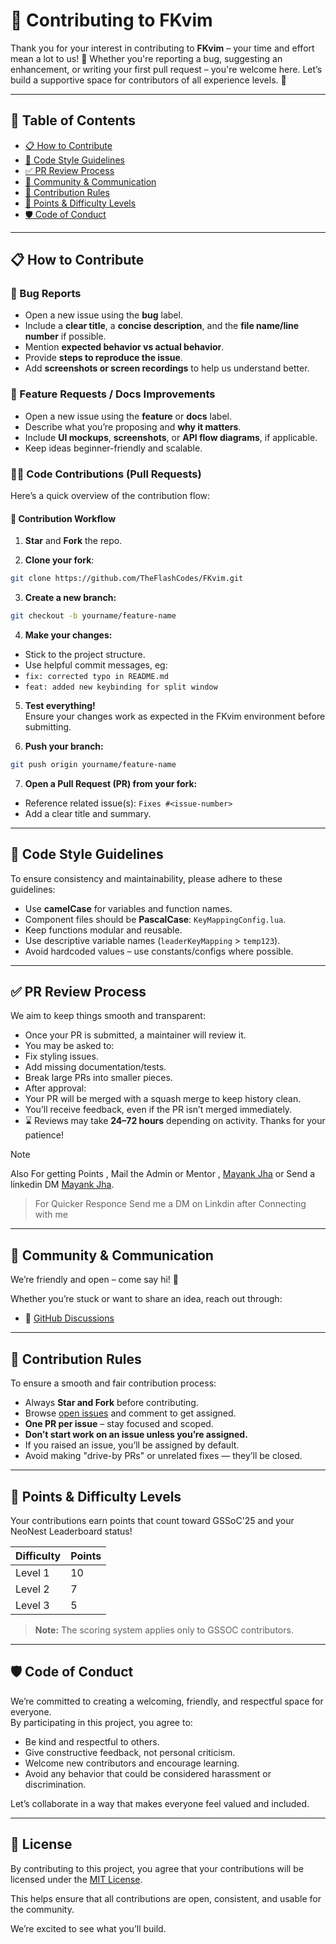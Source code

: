 # 🤝 Contributing to FKvim

Thank you for your interest in contributing to **FKvim** – your time and effort mean a lot to us! 💜 Whether you're reporting a bug, suggesting an enhancement, or writing your first pull request – you're welcome here. Let’s build a supportive space for contributors of all experience levels. 🚀

---

## 📌 Table of Contents

- [📋 How to Contribute](#-how-to-contribute)
- [🧠 Code Style Guidelines](#-code-style-guidelines)
- [✅ PR Review Process](#-pr-review-process)
- [💬 Community & Communication](#-community--communication)
- [📝 Contribution Rules](#-contribution-rules)
- [🎯 Points & Difficulty Levels](#-points--difficulty-levels)
- [🛡 Code of Conduct](#-code-of-conduct)

---

## 📋 How to Contribute

### 🐞 Bug Reports

- Open a new issue using the **bug** label.
- Include a **clear title**, a **concise description**, and the **file name/line number** if possible.
- Mention **expected behavior vs actual behavior**.
- Provide **steps to reproduce the issue**.
- Add **screenshots or screen recordings** to help us understand better.

### 🌟 Feature Requests / Docs Improvements

- Open a new issue using the **feature** or **docs** label.
- Describe what you’re proposing and **why it matters**.
- Include **UI mockups**, **screenshots**, or **API flow diagrams**, if applicable.
- Keep ideas beginner-friendly and scalable.

### 🧑‍💻 Code Contributions (Pull Requests)

Here’s a quick overview of the contribution flow:

#### 🔁 Contribution Workflow

1. **Star** and **Fork** the repo.

2. **Clone your fork**:
 ```bash
 git clone https://github.com/TheFlashCodes/FKvim.git
 ```

3. **Create a new branch:**
 ```bash
 git checkout -b yourname/feature-name
 ```

4. **Make your changes:**
 * Stick to the project structure.
 * Use helpful commit messages, eg:
* `fix: corrected typo in README.md`
* `feat: added new keybinding for split window`


5. **Test everything!**  
Ensure your changes work as expected in the FKvim environment before submitting.


6. **Push your branch:**
 ```bash
 git push origin yourname/feature-name
 ```

7. **Open a Pull Request (PR) from your fork:**
 * Reference related issue(s): `Fixes #<issue-number>`
 * Add a clear title and summary.

---

## 🧠 Code Style Guidelines

To ensure consistency and maintainability, please adhere to these guidelines:

* Use **camelCase** for variables and function names.
* Component files should be **PascalCase**: `KeyMappingConfig.lua`.
* Keep functions modular and reusable.
* Use descriptive variable names (`leaderKeyMapping` > `temp123`).
* Avoid hardcoded values – use constants/configs where possible.

---

## ✅ PR Review Process

We aim to keep things smooth and transparent:

* Once your PR is submitted, a maintainer will review it.
* You may be asked to:
 * Fix styling issues.
 * Add missing documentation/tests.
 * Break large PRs into smaller pieces.
* After approval:
 * Your PR will be merged with a squash merge to keep history clean.
 * You’ll receive feedback, even if the PR isn’t merged immediately.
* ⌛ Reviews may take **24–72 hours** depending on activity. Thanks for your patience!

> [!NOTE]
 > Also For getting Points , Mail the Admin or Mentor , [Mayank Jha](mayank.flashcodes@gmail.com) or Send a linkedin DM
 [Mayank Jha](https://www.linkedin.com/in/mayankkumarjha07/).
>> For Quicker Responce Send me a DM on Linkdin after Connecting with me 

---

## 💬 Community & Communication

We’re friendly and open – come say hi! 👋

Whether you’re stuck or want to share an idea, reach out through:

* 💬 [GitHub Discussions](https://github.com/TheFlashCodes/FKvim/discussions)


---

## 📝 Contribution Rules

To ensure a smooth and fair contribution process:

* Always **Star and Fork** before contributing.
* Browse [open issues](https://github.com/TheFlashCodes/FKvim/issues) and comment to get assigned.
* **One PR per issue** – stay focused and scoped.
* **Don’t start work on an issue unless you’re assigned.**
* If you raised an issue, you’ll be assigned by default.
* Avoid making "drive-by PRs" or unrelated fixes — they’ll be closed.

---

## 🎯 Points & Difficulty Levels

Your contributions earn points that count toward GSSoC'25 and your NeoNest Leaderboard status!

| Difficulty | Points |
| :--------- | :----- |
| Level 1 | 10 |
| Level 2 | 7 |
| Level 3 | 5  |

> **Note:** The scoring system applies only to GSSOC contributors.
---


## 🛡 Code of Conduct

We’re committed to creating a welcoming, friendly, and respectful space for everyone.  
By participating in this project, you agree to:

- Be kind and respectful to others.  
- Give constructive feedback, not personal criticism.  
- Welcome new contributors and encourage learning.  
- Avoid any behavior that could be considered harassment or discrimination.  

Let’s collaborate in a way that makes everyone feel valued and included. 


---

## 📜 License

By contributing to this project, you agree that your contributions will be licensed under the [MIT License](https://github.com/TheFlashCodes/FKvim/blob/main/LICENSE).

This helps ensure that all contributions are open, consistent, and usable for the community.


We’re excited to see what you’ll build.
